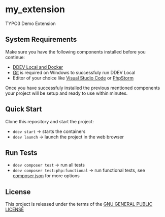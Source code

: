 # my_extension

TYPO3 Demo Extension

## System Requirements

Make sure you have the following components installed before you continue:

- [DDEV Local and Docker](https://ddev.readthedocs.io/en/stable/)
- [Git](https://git-scm.com/) is required on Windows to successfuly run DDEV Local
- Editor of your choice like [Visual Studio Code](https://code.visualstudio.com/Download)
  or [PhpStorm](https://www.jetbrains.com/de-de/phpstorm/download/)

Once you have successfuly installed the previous mentioned components your
project will be setup and ready to use within minutes.

## Quick Start

Clone this repository and start the project:

- `ddev start` -> starts the containers
- `ddev launch` -> launch the project in the web browser

## Run Tests

- `ddev composer test` -> run all tests
- `ddev composer test:php:functional` -> run functional tests, see [composer.json](composer.json#L35-L46)
  for more options

## License

This project is released under the terms of the [GNU GENERAL PUBLIC LICENSE](LICENSE)
